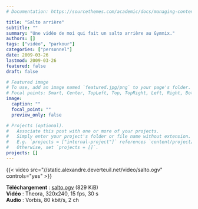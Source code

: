```yaml
---
# Documentation: https://sourcethemes.com/academic/docs/managing-content/

title: "Salto arrière"
subtitle: ""
summary: "Une vidéo de moi qui fait un salto arrière au Gymnix."
authors: []
tags: ["vidéo", "parkour"]
categories: ["personnel"]
date: 2009-03-26
lastmod: 2009-03-26
featured: false
draft: false

# Featured image
# To use, add an image named `featured.jpg/png` to your page's folder.
# Focal points: Smart, Center, TopLeft, Top, TopRight, Left, Right, BottomLeft, Bottom, BottomRight.
image:
  caption: ""
  focal_point: ""
  preview_only: false

# Projects (optional).
#   Associate this post with one or more of your projects.
#   Simply enter your project's folder or file name without extension.
#   E.g. `projects = ["internal-project"]` references `content/project/deep-learning/index.md`.
#   Otherwise, set `projects = []`.
projects: []
---
```


{{< video src="//static.alexandre.deverteuil.net/video/salto.ogv" controls="yes" >}}

**Téléchargement**&nbsp;: <a href="//static.alexandre.deverteuil.net/video/salto.ogv">salto.ogv</a> (829&nbsp;KiB)  
**Vidéo**&nbsp;: Theora, 320x240, 15&nbsp;fps, 30&nbsp;s  
**Audio**&nbsp;: Vorbis, 80&nbsp;kbit/s, 2&nbsp;ch
